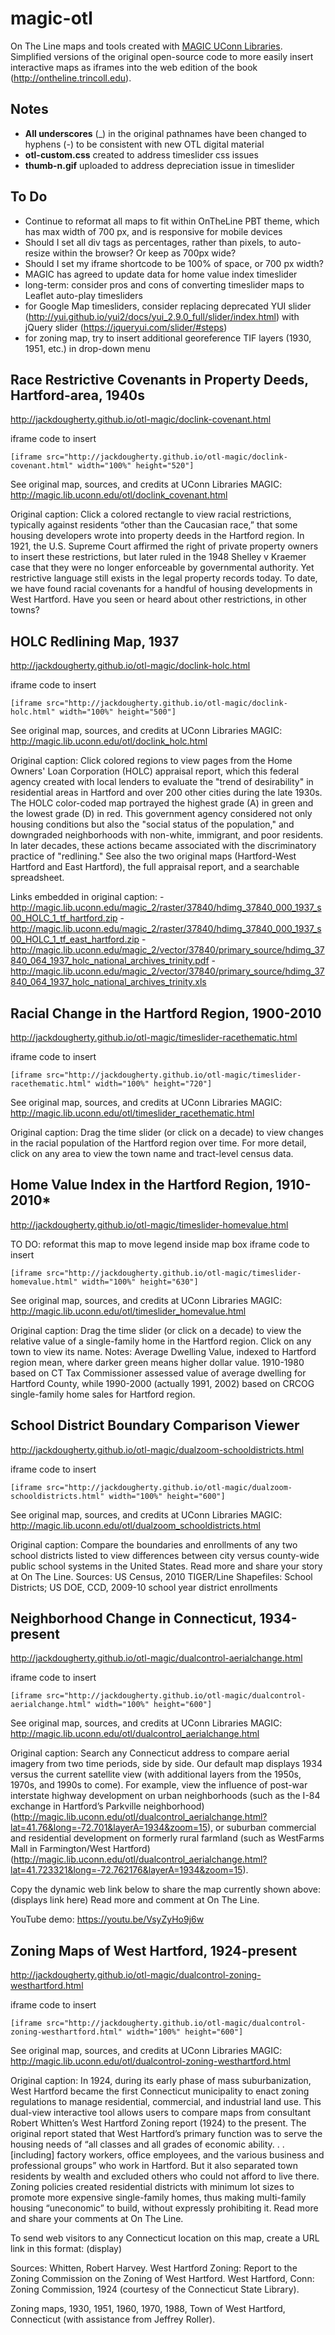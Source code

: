 # magic-otl
On The Line maps and tools created with [MAGIC UConn Libraries](http://magic.lib.uconn.edu). Simplified versions of the original open-source code to more easily insert interactive maps as iframes into the web edition of the book (http://ontheline.trincoll.edu).

## Notes
- **All underscores** (_) in the original pathnames have been changed to hyphens (-) to be consistent with new OTL digital material
- **otl-custom.css** created to address timeslider css issues
- **thumb-n.gif** uploaded to address depreciation issue in timeslider

## To Do
- Continue to reformat all maps to fit within OnTheLine PBT theme, which has max width of 700 px, and is responsive for mobile devices
- Should I set all div tags as percentages, rather than pixels, to auto-resize within the browser? Or keep as 700px wide?
- Should I set my iframe shortcode to be 100% of space, or 700 px width?
- MAGIC has agreed to update data for home value index timeslider
- long-term: consider pros and cons of converting timeslider maps to Leaflet auto-play timesliders
- for Google Map timesliders, consider replacing deprecated YUI slider (http://yui.github.io/yui2/docs/yui_2.9.0_full/slider/index.html) with jQuery slider (https://jqueryui.com/slider/#steps)
- for zoning map, try to insert additional georeference TIF layers (1930, 1951, etc.) in drop-down menu


## Race Restrictive Covenants in Property Deeds, Hartford-area, 1940s
http://jackdougherty.github.io/otl-magic/doclink-covenant.html

iframe code to insert
```
[iframe src="http://jackdougherty.github.io/otl-magic/doclink-covenant.html" width="100%" height="520"]
```
See original map, sources, and credits at UConn Libraries MAGIC: http://magic.lib.uconn.edu/otl/doclink_covenant.html

Original caption: Click a colored rectangle to view racial restrictions, typically against residents “other than the Caucasian race,” that some housing developers wrote into property deeds in the Hartford region. In 1921, the U.S. Supreme Court affirmed the right of private property owners to insert these restrictions, but later ruled in the 1948 Shelley v Kraemer case that they were no longer enforceable by governmental authority. Yet restrictive language still exists in the legal property records today. To date, we have found racial covenants for a handful of housing developments in West Hartford. Have you seen or heard about other restrictions, in other towns?

## HOLC Redlining Map, 1937
http://jackdougherty.github.io/otl-magic/doclink-holc.html

iframe code to insert
```
[iframe src="http://jackdougherty.github.io/otl-magic/doclink-holc.html" width="100%" height="500"]
```
See original map, sources, and credits at UConn Libraries MAGIC: http://magic.lib.uconn.edu/otl/doclink_holc.html

Original caption: Click colored regions to view pages from the Home Owners' Loan Corporation (HOLC) appraisal report, which this federal agency created with local lenders to evaluate the "trend of desirability" in residential areas in Hartford and over 200 other cities during the late 1930s. The HOLC color-coded map portrayed the highest grade (A) in green and the lowest grade (D) in red. This government agency considered not only housing conditions but also the "social status of the population," and downgraded neighborhoods with non-white, immigrant, and poor residents. In later decades, these actions became associated with the discriminatory practice of "redlining." See also the two original maps (Hartford-West Hartford and East Hartford), the full appraisal report, and a searchable spreadsheet.

Links embedded in original caption:
-http://magic.lib.uconn.edu/magic_2/raster/37840/hdimg_37840_000_1937_s00_HOLC_1_tf_hartford.zip
-http://magic.lib.uconn.edu/magic_2/raster/37840/hdimg_37840_000_1937_s00_HOLC_1_tf_east_hartford.zip
-http://magic.lib.uconn.edu/magic_2/vector/37840/primary_source/hdimg_37840_064_1937_holc_national_archives_trinity.pdf
-http://magic.lib.uconn.edu/magic_2/vector/37840/primary_source/hdimg_37840_064_1937_holc_national_archives_trinity.xls

## Racial Change in the Hartford Region, 1900-2010
http://jackdougherty.github.io/otl-magic/timeslider-racethematic.html

iframe code to insert
```
[iframe src="http://jackdougherty.github.io/otl-magic/timeslider-racethematic.html" width="100%" height="720"]
```
See original map, sources, and credits at UConn Libraries MAGIC: http://magic.lib.uconn.edu/otl/timeslider_racethematic.html

Original caption: Drag the time slider (or click on a decade) to view changes in the racial population of the Hartford region over time. For more detail, click on any area to view the town name and tract-level census data.

## Home Value Index in the Hartford Region, 1910-2010*
http://jackdougherty.github.io/otl-magic/timeslider-homevalue.html

TO DO: reformat this map to move legend inside map box
iframe code to insert
```
[iframe src="http://jackdougherty.github.io/otl-magic/timeslider-homevalue.html" width="100%" height="630"]
```
See original map, sources, and credits at UConn Libraries MAGIC: http://magic.lib.uconn.edu/otl/timeslider_homevalue.html

Original caption: Drag the time slider (or click on a decade) to view the relative value of a single-family home in the Hartford region. Click on any town to view its name. Notes: Average Dwelling Value, indexed to Hartford region mean, where darker green means higher dollar value. 1910-1980 based on CT Tax Commissioner assessed value of average dwelling for Hartford County, while 1990-2000 (actually 1991, 2002) based on CRCOG single-family home sales for Hartford region.

## School District Boundary Comparison Viewer
http://jackdougherty.github.io/otl-magic/dualzoom-schooldistricts.html

iframe code to insert
```
[iframe src="http://jackdougherty.github.io/otl-magic/dualzoom-schooldistricts.html" width="100%" height="600"]
```
See original map, sources, and credits at UConn Libraries MAGIC: http://magic.lib.uconn.edu/otl/dualzoom_schooldistricts.html

Original caption: Compare the boundaries and enrollments of any two school districts listed to view differences between city versus county-wide public school systems in the United States. Read more and share your story at On The Line. Sources: US Census, 2010 TIGER/Line Shapefiles: School Districts; US DOE, CCD, 2009-10 school year district enrollments

## Neighborhood Change in Connecticut, 1934-present
http://jackdougherty.github.io/otl-magic/dualcontrol-aerialchange.html

iframe code to insert
```
[iframe src="http://jackdougherty.github.io/otl-magic/dualcontrol-aerialchange.html" width="100%" height="600"]
```
See original map, sources, and credits at UConn Libraries MAGIC: http://magic.lib.uconn.edu/otl/dualcontrol_aerialchange.html

Original caption: Search any Connecticut address to compare aerial imagery from two time periods, side by side. Our default map displays 1934 versus the current satellite view (with additional layers from the 1950s, 1970s, and 1990s to come). For example, view the influence of post-war interstate highway development on urban neighborhoods (such as the I-84 exchange in Hartford’s Parkville neighborhood)(http://magic.lib.uconn.edu/otl/dualcontrol_aerialchange.html?lat=41.76&long=-72.701&layerA=1934&zoom=15), or suburban commercial and residential development on formerly rural farmland (such as WestFarms Mall in Farmington/West Hartford)(http://magic.lib.uconn.edu/otl/dualcontrol_aerialchange.html?lat=41.723321&long=-72.762176&layerA=1934&zoom=15).

Copy the dynamic web link below to share the map currently shown above:
(displays link here)
Read more and comment at On The Line.

YouTube demo: https://youtu.be/VsyZyHo9j6w

## Zoning Maps of West Hartford, 1924-present
http://jackdougherty.github.io/otl-magic/dualcontrol-zoning-westhartford.html

iframe code to insert
```
[iframe src="http://jackdougherty.github.io/otl-magic/dualcontrol-zoning-westhartford.html" width="100%" height="600"]
```
See original map, sources, and credits at UConn Libraries MAGIC: http://magic.lib.uconn.edu/otl/dualcontrol-zoning-westhartford.html

Original caption: In 1924, during its early phase of mass suburbanization, West Hartford became the first Connecticut municipality to enact zoning regulations to manage residential, commercial, and industrial land use. This dual-view interactive tool allows users to compare maps from consultant Robert Whitten’s West Hartford Zoning report (1924) to the present. The original report stated that West Hartford’s primary function was to serve the housing needs of “all classes and all grades of economic ability. . .[including] factory workers, office employees, and the various business and professional groups” who work in Hartford. But it also separated town residents by wealth and excluded others who could not afford to live there. Zoning policies created residential districts with minimum lot sizes to promote more expensive single-family homes, thus making multi-family housing “uneconomic” to build, without expressly prohibiting it. Read more and share your comments at On The Line.

To send web visitors to any Connecticut location on this map, create a URL link in this format: (display)

Sources: Whitten, Robert Harvey. West Hartford Zoning: Report to the Zoning Commission on the Zoning of West Hartford. West Hartford, Conn: Zoning Commission, 1924 (courtesy of the Connecticut State Library).

Zoning maps, 1930, 1951, 1960, 1970, 1988, Town of West Hartford, Connecticut (with assistance from Jeffrey Roller).
